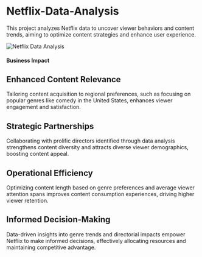 # Netflix-Data-Analysis
This project analyzes Netflix data to uncover viewer behaviors and content trends, aiming to optimize content strategies and enhance user experience.

![Netflix Data Analysis](https://github.com/SakshiYadav13/Netflix-Data-Analysis/assets/88963135/2088d860-f69a-4407-9de1-2c893f763f5a)

#### Business Impact
## Enhanced Content Relevance
Tailoring content acquisition to regional preferences, such as focusing on popular genres like comedy in the United States, enhances viewer engagement and satisfaction.

## Strategic Partnerships
Collaborating with prolific directors identified through data analysis strengthens content diversity and attracts diverse viewer demographics, boosting content appeal.

## Operational Efficiency
Optimizing content length based on genre preferences and average viewer attention spans improves content consumption experiences, driving higher viewer retention.

## Informed Decision-Making
Data-driven insights into genre trends and directorial impacts empower Netflix to make informed decisions, effectively allocating resources and maintaining competitive advantage.
